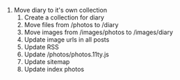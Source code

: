 1. Move diary to it's own collection
   1. Create a collection for diary
   2. Move files from /photos to /diary
   3. Move images from /images/photos to /images/diary
   4. Update image urls in all posts
   5. Update RSS
   6. Update /photos/photos.11ty.js
   7. Update sitemap
   8. Update index photos
